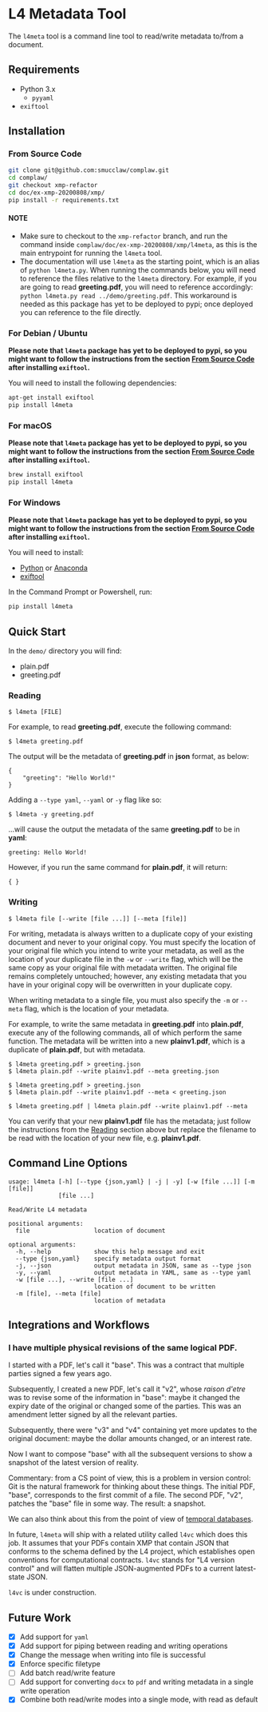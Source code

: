 # L4 Metadata Tool

The `l4meta` tool is a command line tool to read/write metadata to/from a document.

## Requirements

- Python 3.x
    - `pyyaml`
- `exiftool`

## Installation

### From Source Code

```sh
git clone git@github.com:smucclaw/complaw.git
cd complaw/
git checkout xmp-refactor
cd doc/ex-xmp-20200808/xmp/
pip install -r requirements.txt
```

#### NOTE
- Make sure to checkout to the `xmp-refactor` branch, and run the command inside `complaw/doc/ex-xmp-20200808/xmp/l4meta`, as this is the main entrypoint for running the `l4meta` tool.
- The documentation will use `l4meta` as the starting point, which is an alias of `python l4meta.py`. When running the commands below, you will need to reference the files relative to the `l4meta` directory. For example, if you are going to read **greeting.pdf**, you will need to reference accordingly: `python l4meta.py read ../demo/greeting.pdf`. This workaround is needed as this package has yet to be deployed to pypi; once deployed you can reference to the file directly.

### For Debian / Ubuntu

**Please note that `l4meta` package has yet to be deployed to pypi, so you might want to follow the instructions from the section [From Source Code](#from-source-code) after installing `exiftool`.**

You will need to install the following dependencies:

```sh
apt-get install exiftool
pip install l4meta
```

### For macOS

**Please note that `l4meta` package has yet to be deployed to pypi, so you might want to follow the instructions from the section [From Source Code](#from-source-code) after installing `exiftool`.**

```sh
brew install exiftool
pip install l4meta
``` 

### For Windows

**Please note that `l4meta` package has yet to be deployed to pypi, so you might want to follow the instructions from the section [From Source Code](#from-source-code) after installing `exiftool`.**

You will need to install:
- [Python](https://www.python.org/) or [Anaconda](https://www.anaconda.com/products/individual#Downloads)
- [exiftool](https://exiftool.org/)

In the Command Prompt or Powershell, run:

```powershell
pip install l4meta
```

## Quick Start

In the `demo/` directory you will find:
- plain.pdf
- greeting.pdf

### Reading

```console
$ l4meta [FILE]
```

For example, to read **greeting.pdf**, execute the following command:

```console
$ l4meta greeting.pdf
```

The output will be the metadata of **greeting.pdf** in **json** format, as below:

```console
{
    "greeting": "Hello World!"
}
```

Adding a `--type yaml`, `--yaml` or `-y` flag like so:

```console
$ l4meta -y greeting.pdf
```

...will cause the output the metadata of the same **greeting.pdf** to be in **yaml**:

```console
greeting: Hello World!

```

However, if you run the same command for **plain.pdf**, it will return:

```console
{ }
```

### Writing

```console
$ l4meta file [--write [file ...]] [--meta [file]]
```

For writing, metadata is always written to a duplicate copy of your existing document and never to your original copy. You must specify the location of your original file which you intend to write your metadata, as well as the location of your duplicate file in the `-w` or `--write` flag, which will be the same copy as your original file with metadata written. The original file remains completely untouched; however, any existing metadata that you have in your original copy will be overwritten in your duplicate copy.

When writing metadata to a single file, you must also specify the `-m` or `--meta` flag, which is the location of your metadata.

For example, to write the same metadata in **greeting.pdf** into **plain.pdf**, execute any of the following commands, all of which perform the same function. The metadata will be written into a new **plainv1.pdf**, which is a duplicate of **plain.pdf**, but with metadata.

```console
$ l4meta greeting.pdf > greeting.json
$ l4meta plain.pdf --write plainv1.pdf --meta greeting.json
```

```console
$ l4meta greeting.pdf > greeting.json
$ l4meta plain.pdf --write plainv1.pdf --meta < greeting.json
```

```console
$ l4meta greeting.pdf | l4meta plain.pdf --write plainv1.pdf --meta
```

You can verify that your new **plainv1.pdf** file has the metadata; just follow the instructions from the [Reading](#reading) section above but replace the filename to be read with the location of your new file, e.g. **plainv1.pdf**.

## Command Line Options

```console
usage: l4meta [-h] [--type {json,yaml} | -j | -y] [-w [file ...]] [-m [file]]
              [file ...]

Read/Write L4 metadata

positional arguments:
  file                  location of document

optional arguments:
  -h, --help            show this help message and exit
  --type {json,yaml}    specify metadata output format
  -j, --json            output metadata in JSON, same as --type json
  -y, --yaml            output metadata in YAML, same as --type yaml
  -w [file ...], --write [file ...]
                        location of document to be written
  -m [file], --meta [file]
                        location of metadata
```

## Integrations and Workflows

### I have multiple physical revisions of the same logical PDF.

I started with a PDF, let's call it "base". This was a contract that multiple parties signed a few years ago.

Subsequently, I created a new PDF, let's call it "v2", whose _raison d'etre_ was to revise some of the information in "base": maybe it changed the expiry date of the original or changed some of the
parties. This was an amendment letter signed by all the relevant parties.

Subsequently, there were "v3" and "v4" containing yet more updates to the original document: maybe the dollar amounts changed, or an interest rate.

Now I want to compose "base" with all the subsequent versions to show a snapshot of the latest version of reality.

Commentary: from a CS point of view, this is a problem in version control: Git is the natural framework for thinking about these things. The initial PDF, "base", corresponds to the first commit of a file. The second PDF, "v2", patches the "base" file in some way. The result: a snapshot.

We can also think about this from the point of view of [temporal databases](https://en.wikipedia.org/wiki/Temporal_database).

In future, `l4meta` will ship with a related utility called `l4vc` which does this job. It assumes that your PDFs contain XMP that contain JSON that conforms to the schema defined by the L4 project, which establishes open conventions for computational contracts. `l4vc` stands for "L4 version control" and will flatten multiple JSON-augmented PDFs to a current latest-state JSON.

`l4vc` is under construction.

## Future Work

- [x] Add support for `yaml`
- [x] Add support for piping between reading and writing operations
- [x] Change the message when writing into file is successful
- [x] Enforce specific filetype
- [ ] Add batch read/write feature
- [ ] Add support for converting `docx` to `pdf` and writing metadata in a single write operation
- [x] Combine both read/write modes into a single mode, with read as default 

